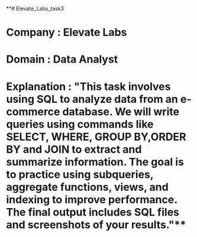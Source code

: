 **# Elevate_Labs_task3
# Company : Elevate Labs
# Domain : Data Analyst
# Explanation : "This task involves using SQL to analyze data from an e-commerce database. We will write queries using commands like SELECT, WHERE, GROUP BY,ORDER BY and JOIN to extract and summarize information. The goal is to practice using subqueries, aggregate functions, views, and indexing to improve performance. The final output includes SQL files and screenshots of your results."**
